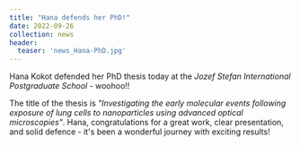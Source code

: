 ```yaml
---
title: "Hana defends her PhD!"
date: 2022-09-26
collection: news
header:
  teaser: 'news_Hana-PhD.jpg'
---
```


Hana Kokot defended her PhD thesis today at the *Jozef Stefan International Postgraduate School* - woohoo!! 

The title of the thesis is *"Investigating the early molecular events following exposure of lung cells to nanoparticles using advanced optical microscopies"*. Hana, congratulations for a great work, clear presentation, and solid defence - it's been a wonderful journey with exciting results!